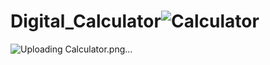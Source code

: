 # Digital_Calculator![Calculator](https://github.com/Nivetha6363/Digital_Calculator/assets/166092702/6a0b5fe8-4920-4192-84aa-ce930b9dc0d0)
![Uploading Calculator.png…]()
